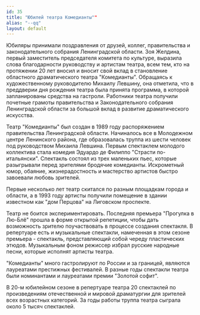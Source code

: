 ```yaml
---
id: 35
title: "Юбилей театра Комедианты""
alias: "--qq"
layout: default
---
```


Юбиляры принимали поздравления от друзей, коллег, правительства и законодательного собрания Ленинградской области. Зоя Желдина, первый заместитель председателя комитета по культуре, выразила слова благодарности руководству и артистам театра, всем тем, кто на протяжении 20 лет вносил и вносит свой вклад в становление областного драматического театра "Комедианты". Обращаясь к художественному руководителю Михаилу Левшину, она отметила, что в преддверии дня рождения театра была принята программа, в которой запланированы средства на гастроли. Работники театра получили почетные грамоты правительства и Законодательного собрания Ленинградской области за большой вклад в развитие драматического искусства.

Театр "Комедианты" был создан в 1989 году распоряжением правительства Ленинградской области. Начиналось все в Молодежном центре Ленинского района, где образовалась труппа из шести человек под руководством Михаила Левшина. Первым спектаклем молодого коллектива стала комедия Эдуардо де Филиппо "Страсти по-итальянски". Спектакль состоял из трех маленьких пьес, которые разыгрывали перед зрителями бродячие комедианты. Искрометный юмор, обаяние, жизнерадостность и мастерство артистов быстро завоевали любовь зрителей.

Первые несколько лет театр скитался по разным площадкам города и области, а в 1993 году артисты получили помещение в здании известном как "дом Перцова" на Лиговском проспекте.

Театр не боится экспериментировать. Последняя премьера "Прогулка в Лю-Блё" прошла в форме открытой репетиции, чтобы дать возможность зрителю поучаствовать в процессе создания спектакля. В репертуаре есть и музыкальные спектакли, намеченная в этом сезоне премьера - спектакль, представляющий собой череду пластических этюдов. Музыкальным фоном режиссер избрал русские народные песни, которые исполнят артисты театра.

"Комедианты" много гастролируют по России и за границей, являются лауреатами престижных фестивалей. В разные годы спектакли театра были номинантами и лауреатами премии "Золотой софит".

В 20-м юбилейном сезоне в репертуаре театра 20 спектаклей по произведениям отечественной и мировой драматургии для зрителей всех возрастных категорий. За годы работы труппа театра сыграла около 5 тысяч спектаклей.</font>

